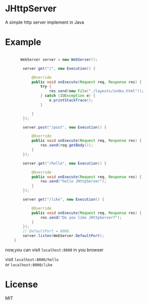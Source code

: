 JHttpServer
===========
A simple http server implement in Java  

Example
===
```java

       WebServer server = new WebServer();

		server.get("/", new Execution() {

			@Override
			public void onExecute(Request req, Response res) {
				try {
					res.send(new File("./layouts/index.html"));
				} catch (IOException e) {
					e.printStackTrace();
				}

			}
		});

		server.post("/post", new Execution() {

			@Override
			public void onExecute(Request req, Response res) {
				res.send(req.getBody());
			}
		});

		server.get("/hello", new Execution() {

			@Override
			public void onExecute(Request req, Response res) {
				res.send("hello JHttpServer");
			}
		});

		server.get("/like", new Execution() {

			@Override
			public void onExecute(Request req, Response res) {
				res.send("Do you like JHttpServer?");
			}
		});
		// DefaultPort = 8000
		server.listen(WebServer.DefaultPort);
	}
```

now,you can visit `localhost:8000` in you browser  

visit `localhost:8000/hello`  
or `localhost:8000/like`  

License
===
MIT
